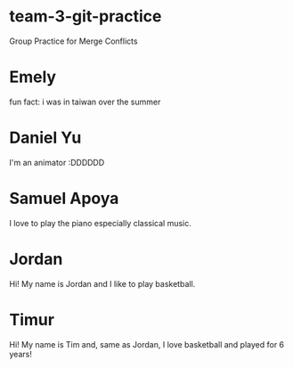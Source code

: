 # team-3-git-practice
Group Practice for Merge Conflicts
# Emely
fun fact: i was in taiwan over the summer

# Daniel Yu 
I'm an animator :DDDDDD

# Samuel Apoya
I love to play the piano especially classical music.

# Jordan
Hi! My name is Jordan and I like to play basketball.

# Timur
Hi! My name is Tim and, same as Jordan, I love basketball and played for 6 years!